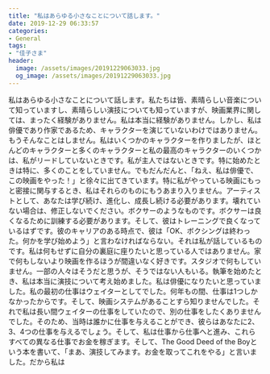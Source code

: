 ```yaml
---
title: "私はあらゆる小さなことについて話します。"
date: 2019-12-29 06:33:57
categories:
- General
tags:
- "佳子さま"
header:
  image: /assets/images/20191229063033.jpg
  og_image: /assets/images/20191229063033.jpg
---
```


私はあらゆる小さなことについて話します。私たちは皆、素晴らしい音楽について知っていますし、素晴らしい演技についても知っていますが、映画業界に関しては、まったく経験がありません。私は本当に経験がありません。しかし、私は俳優であり作家であるため、キャラクターを演じていないわけではありません。もうそんなことはしません。私はいくつかのキャラクターを作りましたが、ほとんどのキャラクターと多くのキャラクターと私の最高のキャラクターのいくつかは、私がリードしていないときです。私が主人ではないときです。特に始めたときは特に、多くのことをしていません。でもだんだんと、「ねえ、私は俳優で、この映画をやった！」と徐々に出てきています。特に私がやっている映画にもっと密接に関与するとき、私はそれらのものにもうあまり入りません。アーティストとして、あなたは学び続け、進化し、成長し続ける必要があります。壊れていない場合は、修正しないでください。ボクサーのようなものです。ボクサーは良くなるために訓練する必要があります。そして、彼はトレーニングで良くなっているはずです。彼のキャリアのある時点で、彼は「OK、ボクシングは終わった。何かを学び始めよう」と言わなければならない。それは私が話しているものです。私は何もせずに自分の裏庭に座りたいと思っている人ではありません。家で何もしないより映画を作るほうが間違いなく好きです。スタジオで何もしていません。一部の人々はそうだと思うが、そうではない人もいる。執筆を始めたとき、私は本当に演技について考え始めました。私は俳優になりたいと思っていました。私の最初の仕事はウェイターとしてでした。何年もの間、仕事は1つしかなかったからです。そして、映画システムがあることすら知りませんでした。それで私は長い間ウェイターの仕事をしていたので、別の仕事をしたくありませんでした。そのため、当時は誰かに仕事を与えることができ、彼らはあなたに2、3、4つの仕事を与えるでしょう。そして、私は仕事から仕事へと進み、これらすべての異なる仕事でお金を稼ぎます。そして、The Good Deed of the Boyという本を書いて、「まあ、演技してみます。お金を取ってこれをやる」と言いました。だから私は
